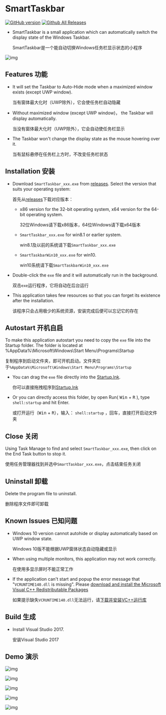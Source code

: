 SmartTaskbar
===
[![GitHub version](https://badge.fury.io/gh/ChanpleCai%2FSmartTaskbar.svg)](https://badge.fury.io/gh/ChanpleCai%2FSmartTaskbar)
[![Github All Releases](https://img.shields.io/github/downloads/ChanpleCai/SmartTaskbar/total.svg)](https://github.com/ChanpleCai/SmartTaskbar/releases)
* SmartTaskbar is a small application which can automatically switch the display state of the Windows Taskbar.

  SmartTaskbar是一个能自动切换Windows任务栏显示状态的小程序
  
![img](https://github.com/ChanpleCai/SmartTaskbar/blob/master/demo/Hide_Show.gif)

Features 功能
-----
* It will set the Taskbar to Auto-Hide mode when a maximized window exists (except UWP window).

  当有窗体最大化时（UWP除外），它会使任务栏自动隐藏
* Without maximized window (except UWP window)， the Taskbar will display automatically.

  当没有窗体最大化时（UWP除外），它会自动使任务栏显示
* The Taskbar won't change the display state as the mouse hovering over it.

  当有鼠标悬停在任务栏上方时，不改变任务栏状态

Installation 安装
-----
* Download `SmartTaskbar_xxx.exe` from [releases](https://github.com/ChanpleCai/SmartTaskbar/releases). Select the version that suits your operating system:

  首先从[releases](https://github.com/ChanpleCai/SmartTaskbar/releases)下载对应版本：

    * x86 version for the 32-bit operating system, x64 version for the 64-bit operating system.
      
      32位Windows请下载x86版本，64位Windows请下载x64版本
      
    * `SmartTaskbar_xxx.exe` for win8.1 or earlier system.
      
      win8.1及以前的系统请下载`SmartTaskbar_xxx.exe`
      
    * `SmartTaskbarWin10_xxx.exe` for win10.
      
      win10系统请下载`SmartTaskbarWin10_xxx.exe`
      
* Double-click the `exe` file and it will automatically run in the background.

  双击`exe`运行程序，它将自动在后台运行
  
* This application takes few resources so that you can forget its existence after the installation.

  该程序只会占用极少的系统资源，安装完成后便可以忘记它的存在
  
Autostart 开机自启
-----
To make this application autostart you need to copy the `exe` file into the Startup folder. The folder is located at %AppData%\Microsoft\Windows\Start Menu\Programs\Startup


  复制程序到启动文件夹，即可开机启动。文件夹位于`%AppData%\Microsoft\Windows\Start Menu\Programs\Startup`
* You can drag the `exe` file directly into the [Startup.lnk](https://github.com/ChanpleCai/SmartTaskbar/releases/download/v1.0.0/Startup.lnk).
  
  你可以直接拖拽程序到[Startup.lnk](https://github.com/ChanpleCai/SmartTaskbar/releases/download/v1.0.0/Startup.lnk)
* Or you can directly access this folder, by open Run( <kbd>Win</kbd> + <kbd>R</kbd> ), type `shell:startup` and hit Enter.
  
  或打开运行（<kbd>Win</kbd> + <kbd>R</kbd>），输入： `shell:startup` ，回车，直接打开启动文件夹

Close 关闭
----
Using Task Manage to find and select `SmartTaskbar_xxx.exe`, then click on the End Task button to stop it.

  使用任务管理器找到并选中`SmartTaskbar_xxx.exe`，点击结束任务关闭

Uninstall 卸载
----
Delete the program file to uninstall.

  删除程序文件即可卸载

Known Issues 已知问题
----
* Windows 10 version cannot autohide or display automatically based on UWP window state.

  Windows 10版不能根据UWP窗体状态自动隐藏或显示
* When using multiple monitors, this application may not work correctly.

  在使用多显示屏时不能正常工作
* If the application can't start and popup the error message that "`VCRUNTIME140.dll` is missing". Please [download and install the Microsoft Visual C++ Redistributable  Packages](https://support.microsoft.com/en-us/help/2977003/the-latest-supported-visual-c-downloads)

  如果提示缺失`VCRUNTIME140.dll`无法运行，请[下载并安装VC++运行库](https://support.microsoft.com/zh-cn/help/2977003/the-latest-supported-visual-c-downloads)

Build 生成
-----
* Install Visual Studio 2017.

  安装Visual Studio 2017 
  
Demo 演示
----
![img](https://github.com/ChanpleCai/SmartTaskbar/blob/master/demo/Open_Close2.gif)

![img](https://github.com/ChanpleCai/SmartTaskbar/blob/master/demo/Open_Close.gif)

![img](https://github.com/ChanpleCai/SmartTaskbar/blob/master/demo/Maximize_Button.gif)

![img](https://github.com/ChanpleCai/SmartTaskbar/blob/master/demo/Shortcut_Key.gif)

![img](https://github.com/ChanpleCai/SmartTaskbar/blob/master/demo/block_UWP.gif)
